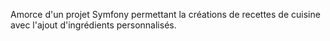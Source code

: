 Amorce d'un projet Symfony permettant la créations de recettes de cuisine avec l'ajout d'ingrédients personnalisés. 
